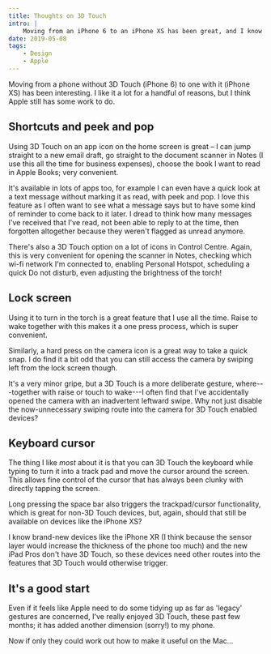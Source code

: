 ```yaml
---
title: Thoughts on 3D Touch
intro: |
    Moving from an iPhone 6 to an iPhone XS has been great, and I know it has been around for a while but one of my favourite things is 3D Touch.
date: 2019-05-08
tags:
    - Design
    - Apple
---
```


Moving from a phone without 3D Touch (iPhone 6) to one with it (iPhone XS) has been interesting. I like it a lot for a handful of reasons, but I think Apple still has some work to do.


## Shortcuts and peek and pop

Using 3D Touch on an app icon on the home screen is great – I can jump straight to a new email draft, go straight to the document scanner in Notes (I use this all the time for business expenses), choose the book I want to read in Apple Books; very convenient.

It's available in lots of apps too, for example I can even have a quick look at a text message without marking it as read, with peek and pop. I love this feature as I often want to see what a message says but to have some kind of reminder to come back to it later. I dread to think how many messages I've received that I've read, not been able to reply to at the time, then forgotten altogether because they weren't flagged as unread anymore.

There's also a 3D Touch option on a lot of icons in Control Centre. Again, this is very convenient for opening the scanner in Notes, checking which wi-fi network I'm connected to, enabling Personal Hotspot, scheduling a quick Do not disturb, even adjusting the brightness of the torch!


## Lock screen

Using it to turn in the torch is a great feature that I use all the time. Raise to wake together with this makes it a one press process, which is super convenient.

Similarly, a hard press on the camera icon is a great way to take a quick snap. I do find it a bit odd that you can still access the camera by swiping left from the lock screen though.

It's a very minor gripe, but a 3D Touch is a more deliberate gesture, where---together with raise or touch to wake---I often find that I've accidentally opened the camera with an inadvertent leftward swipe. Why not just disable the now-unnecessary swiping route into the camera for 3D Touch enabled devices?


## Keyboard cursor

The thing I like *most* about it is that you can 3D Touch the keyboard while typing to turn it into a track pad and move the cursor around the screen. This allows fine control of the cursor that has always been clunky with directly tapping the screen.

Long pressing the space bar also triggers the trackpad/cursor functionality, which is great for non-3D Touch devices, but, again, should that still be available on devices like the iPhone XS?

I know brand-new devices like the iPhone XR (I think because the sensor layer would increase the thickness of the phone too much) and the new iPad Pros don't have 3D Touch, so these devices need other routes into the features that 3D Touch would otherwise trigger.


## It's a good start

Even if it feels like Apple need to do some tidying up as far as 'legacy' gestures are concerned, I've really enjoyed 3D Touch, these past few months; it has added another dimension (sorry!) to my phone.

Now if only they could work out how to make it useful on the Mac…
